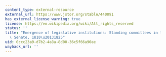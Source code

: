 ```yaml
---
content_type: external-resource
external_url: https://www.jstor.org/stable/440091
has_external_license_warning: true
license: https://en.wikipedia.org/wiki/All_rights_reserved
status: ''
title: "Emergence of legislative institutions: Standing committees in the House and\
  \ Senate, 1810\u20131825"
uid: 0ccc23a9-d7b2-4a8a-8d00-36c5f66a90ae
wayback_url: ''
---
```

